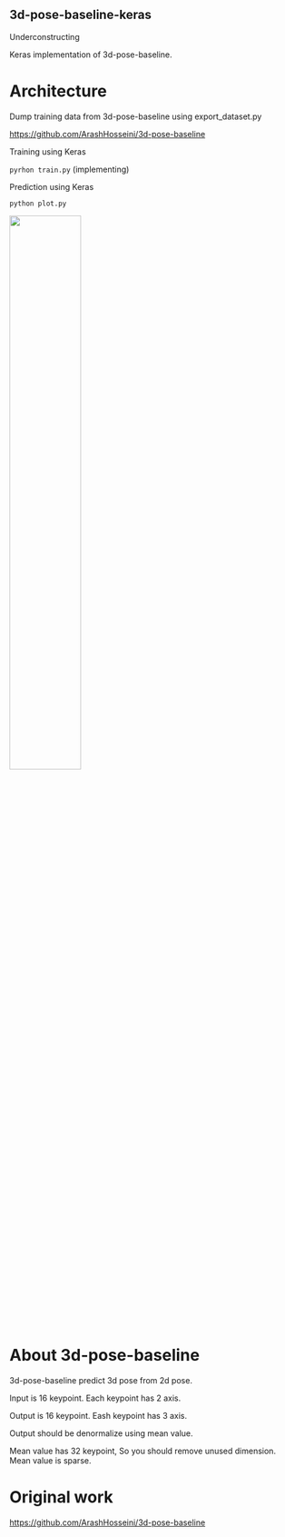 ## 3d-pose-baseline-keras

Underconstructing

Keras implementation of 3d-pose-baseline.

# Architecture

Dump training data from 3d-pose-baseline using export_dataset.py

https://github.com/ArashHosseini/3d-pose-baseline

Training using Keras

`pyrhon train.py` (implementing)

Prediction using Keras

`python plot.py`

<img src="https://github.com/abars/3d-pose-baseline-keras/blob/master/plot.png" width="50%" height="50%">

# About 3d-pose-baseline

3d-pose-baseline predict 3d pose from 2d pose.

Input is 16 keypoint. Each keypoint has 2 axis.

Output is 16 keypoint. Eash keypoint has 3 axis.

Output should be denormalize using  mean value.

Mean value has 32 keypoint, So you should remove unused dimension. Mean value is sparse.

# Original work

https://github.com/ArashHosseini/3d-pose-baseline

